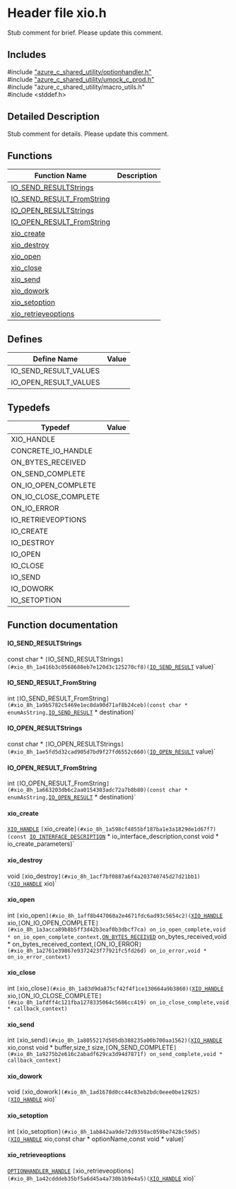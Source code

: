# Header file xio.h 

Stub comment for brief. Please update this comment.

## Includes

\#include ["azure_c_shared_utility/optionhandler.h"](iot-c-ref-optionhandler-h.md)  
\#include ["azure_c_shared_utility/umock_c_prod.h"](iot-c-ref-umock-c-prod-h.md)  
\#include "azure_c_shared_utility/macro_utils.h"  
\#include <stddef.h>  

## Detailed Description

Stub comment for details. Please update this comment.

## Functions

Function Name                  | Description                                
--------------------------------|---------------------------------------------
[IO_SEND_RESULTStrings](./iot-c-ref-xio-h/io-send-resultstrings.md)            | 
[IO_SEND_RESULT_FromString](./iot-c-ref-xio-h/io-send-result-fromstring.md)            | 
[IO_OPEN_RESULTStrings](./iot-c-ref-xio-h/io-open-resultstrings.md)            | 
[IO_OPEN_RESULT_FromString](./iot-c-ref-xio-h/io-open-result-fromstring.md)            | 
[xio_create](./iot-c-ref-xio-h/xio-create.md)            | 
[xio_destroy](./iot-c-ref-xio-h/xio-destroy.md)            | 
[xio_open](./iot-c-ref-xio-h/xio-open.md)            | 
[xio_close](./iot-c-ref-xio-h/xio-close.md)            | 
[xio_send](./iot-c-ref-xio-h/xio-send.md)            | 
[xio_dowork](./iot-c-ref-xio-h/xio-dowork.md)            | 
[xio_setoption](./iot-c-ref-xio-h/xio-setoption.md)            | 
[xio_retrieveoptions](./iot-c-ref-xio-h/xio-retrieveoptions.md)            | 

## Defines

Define Name                    | Value                                
--------------------------------|---------------------------------------------
IO_SEND_RESULT_VALUES            | 
IO_OPEN_RESULT_VALUES            | 

## Typedefs

Typedef                        | Value                                
--------------------------------|---------------------------------------------
XIO_HANDLE            | 
CONCRETE_IO_HANDLE            | 
ON_BYTES_RECEIVED            | 
ON_SEND_COMPLETE            | 
ON_IO_OPEN_COMPLETE            | 
ON_IO_CLOSE_COMPLETE            | 
ON_IO_ERROR            | 
IO_RETRIEVEOPTIONS            | 
IO_CREATE            | 
IO_DESTROY            | 
IO_OPEN            | 
IO_CLOSE            | 
IO_SEND            | 
IO_DOWORK            | 
IO_SETOPTION            | 

## Function documentation

#### IO_SEND_RESULTStrings 
const char * `[`IO_SEND_RESULTStrings`](#xio_8h_1a416b3c0568688eb7e120d3c125270cf8)(`[`IO_SEND_RESULT`](#xio_8h_1af7c3c4f484edf573bac242fa33ff4a27) value)`

#### IO_SEND_RESULT_FromString 
int `[`IO_SEND_RESULT_FromString`](#xio_8h_1a9b5782c5469e1ec8da90d71af8b24ceb)(const char * enumAsString,`[`IO_SEND_RESULT`](#xio_8h_1af7c3c4f484edf573bac242fa33ff4a27) * destination)`

#### IO_OPEN_RESULTStrings 
const char * `[`IO_OPEN_RESULTStrings`](#xio_8h_1ae5fd5d32cad905d7bd9f27fd6552c660)(`[`IO_OPEN_RESULT`](#xio_8h_1a650563dd951fb9c9751f510964f3f36b) value)`

#### IO_OPEN_RESULT_FromString 
int `[`IO_OPEN_RESULT_FromString`](#xio_8h_1a663203db6c2aa0154303adc72a7b8b80)(const char * enumAsString,`[`IO_OPEN_RESULT`](#xio_8h_1a650563dd951fb9c9751f510964f3f36b) * destination)`

#### xio_create 
[`XIO_HANDLE`](#xio_8h_1a214682528088ae784e94fbbe26fa4356) `[`xio_create`](#xio_8h_1a598cf4855bf187ba1e3a1829de1d67f7)(const `[`IO_INTERFACE_DESCRIPTION`](#struct_i_o___i_n_t_e_r_f_a_c_e___d_e_s_c_r_i_p_t_i_o_n) * io_interface_description,const void * io_create_parameters)`

#### xio_destroy 
void `[`xio_destroy`](#xio_8h_1acf7bf0887a6f4a203740745d27d21bb1)(`[`XIO_HANDLE`](#xio_8h_1a214682528088ae784e94fbbe26fa4356) xio)`

#### xio_open 
int `[`xio_open`](#xio_8h_1aff8b447060a2e4671fdc6ad93c5654c2)(`[`XIO_HANDLE`](#xio_8h_1a214682528088ae784e94fbbe26fa4356) xio,`[`ON_IO_OPEN_COMPLETE`](#xio_8h_1a3acca89b8b5ff3d42b3eaf0b3dbcf7ca) on_io_open_complete,void * on_io_open_complete_context,`[`ON_BYTES_RECEIVED`](#xio_8h_1a13198b46d201d067f60a82c1bf0e5780) on_bytes_received,void * on_bytes_received_context,`[`ON_IO_ERROR`](#xio_8h_1a2761e39867e9372423f77921fc5fd26d) on_io_error,void * on_io_error_context)`

#### xio_close 
int `[`xio_close`](#xio_8h_1a83d9da875cf42f4f1ce130664a9b3860)(`[`XIO_HANDLE`](#xio_8h_1a214682528088ae784e94fbbe26fa4356) xio,`[`ON_IO_CLOSE_COMPLETE`](#xio_8h_1afdff4c121fba1278335064c5686cc419) on_io_close_complete,void * callback_context)`

#### xio_send 
int `[`xio_send`](#xio_8h_1a8055217d505db388235a00b700aa1562)(`[`XIO_HANDLE`](#xio_8h_1a214682528088ae784e94fbbe26fa4356) xio,const void * buffer,size_t size,`[`ON_SEND_COMPLETE`](#xio_8h_1a9275b2e616c2abadf629ca3d94d7871f) on_send_complete,void * callback_context)`

#### xio_dowork 
void `[`xio_dowork`](#xio_8h_1ad1678d0cc44c83eb2bdc0eee0be12925)(`[`XIO_HANDLE`](#xio_8h_1a214682528088ae784e94fbbe26fa4356) xio)`

#### xio_setoption 
int `[`xio_setoption`](#xio_8h_1ab842aa9de72d9359ac059be7428c59d5)(`[`XIO_HANDLE`](#xio_8h_1a214682528088ae784e94fbbe26fa4356) xio,const char * optionName,const void * value)`

#### xio_retrieveoptions 
[`OPTIONHANDLER_HANDLE`](#optionhandler_8h_1a1989d75401220ac319c1fca9a5a2737b) `[`xio_retrieveoptions`](#xio_8h_1a42cdddeb35bf5a6d45a4a730b1b9e4a5)(`[`XIO_HANDLE`](#xio_8h_1a214682528088ae784e94fbbe26fa4356) xio)`

